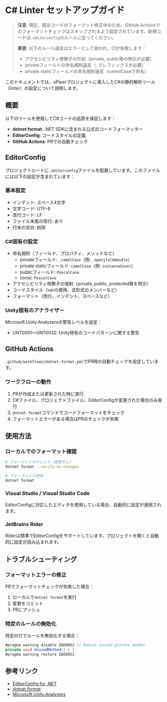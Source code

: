 # C# Linter セットアップガイド

> **注意**: 現在、既存コードのフォーマット修正中のため、GitHub Actionsでのフォーマットチェックはスキップされるよう設定されています。新規コードは`.editorconfig`のルールに従ってください。
>
> **重要**: 以下のルール違反はエラーとして扱われ、CIが失敗します：
> - アクセシビリティ修飾子の欠如（private, public等の明示が必要）
> - privateフィールドの命名規則違反（`_`プレフィックスが必要）
> - private staticフィールドの命名規則違反（camelCaseで命名）

このドキュメントでは、uPiperプロジェクトに導入したC#の静的解析ツール（linter）の設定について説明します。

## 概要

以下のツールを使用してC#コードの品質を保証します：

- **dotnet format**: .NET SDKに含まれる公式のコードフォーマッター
- **EditorConfig**: コードスタイルの定義
- **GitHub Actions**: PRでの自動チェック

## EditorConfig

プロジェクトルートに`.editorconfig`ファイルを配置しています。このファイルには以下の設定が含まれています：

### 基本設定
- インデント: スペース4文字
- 文字コード: UTF-8
- 改行コード: LF
- ファイル末尾の改行: あり
- 行末の空白: 削除

### C#固有の設定
- 命名規則（フィールド、プロパティ、メソッドなど）
  - privateフィールド: `_camelCase`（例: `_openjtalkHandle`）
  - private staticフィールド: `camelCase`（例: `instanceCount`）
  - publicフィールド: `PascalCase`
  - const: `PascalCase`
- アクセシビリティ修飾子の強制（private, public, protected等を明示）
- コードスタイル（varの使用、式形式のメンバーなど）
- フォーマット（改行、インデント、スペースなど）

### Unity固有のアナライザー
Microsoft.Unity.Analyzersの警告レベルを設定：
- UNT0001〜UNT0032: Unity特有のコードパターンに関する警告

## GitHub Actions

`.github/workflows/dotnet-format.yml`でPR時の自動チェックを設定しています。

### ワークフローの動作
1. PRが作成または更新された時に実行
2. C#ファイル、プロジェクトファイル、EditorConfigが変更された場合のみ実行
3. `dotnet format`コマンドでコードフォーマットをチェック
4. フォーマットエラーがある場合はPRのチェックが失敗

## 使用方法

### ローカルでのフォーマット確認

```bash
# フォーマットのチェック（変更なし）
dotnet format --verify-no-changes

# フォーマットの適用
dotnet format
```

### Visual Studio / Visual Studio Code

EditorConfigに対応したエディタを使用している場合、自動的に設定が適用されます。

### JetBrains Rider

Riderは標準でEditorConfigをサポートしています。プロジェクトを開くと自動的に設定が読み込まれます。

## トラブルシューティング

### フォーマットエラーの修正

PRでフォーマットチェックが失敗した場合：

1. ローカルで`dotnet format`を実行
2. 変更をコミット
3. PRにプッシュ

### 特定のルールの無効化

特定の行でルールを無効化する場合：

```csharp
#pragma warning disable IDE0051 // Remove unused private member
private void UnusedMethod() { }
#pragma warning restore IDE0051
```

## 参考リンク

- [EditorConfig for .NET](https://learn.microsoft.com/en-us/dotnet/fundamentals/code-analysis/code-style-rule-options)
- [dotnet format](https://learn.microsoft.com/en-us/dotnet/core/tools/dotnet-format)
- [Microsoft.Unity.Analyzers](https://github.com/microsoft/Microsoft.Unity.Analyzers)